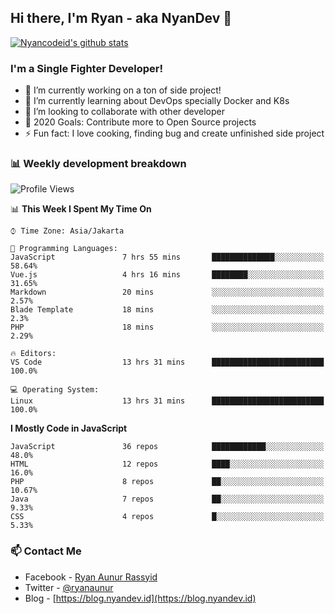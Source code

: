 ## Hi there, I'm Ryan - aka NyanDev 👋

[![Nyancodeid's github stats](https://github-readme-stats.vercel.app/api?username=nyancodeid)](https://github.com/nyancodeid/nyancodeid)

### I'm a Single Fighter Developer!
- 🔭 I’m currently working on a ton of side project!
- 🌱 I’m currently learning about DevOps specially Docker and K8s
- 👯 I’m looking to collaborate with other developer
- 🥅 2020 Goals: Contribute more to Open Source projects
- ⚡ Fun fact: I love cooking, finding bug and create unfinished side project 

### 📊 Weekly development breakdown

<!--START_SECTION:waka-->
![Profile Views](http://img.shields.io/badge/Profile%20Views-10-blue)

📊 **This Week I Spent My Time On** 

```text
⌚︎ Time Zone: Asia/Jakarta

💬 Programming Languages: 
JavaScript               7 hrs 55 mins       ██████████████░░░░░░░░░░░   58.64% 
Vue.js                   4 hrs 16 mins       ████████░░░░░░░░░░░░░░░░░   31.65% 
Markdown                 20 mins             ░░░░░░░░░░░░░░░░░░░░░░░░░   2.57% 
Blade Template           18 mins             ░░░░░░░░░░░░░░░░░░░░░░░░░   2.3% 
PHP                      18 mins             ░░░░░░░░░░░░░░░░░░░░░░░░░   2.29%

🔥 Editors: 
VS Code                  13 hrs 31 mins      █████████████████████████   100.0%

💻 Operating System: 
Linux                    13 hrs 31 mins      █████████████████████████   100.0%

```

**I Mostly Code in JavaScript** 

```text
JavaScript               36 repos            ████████████░░░░░░░░░░░░░   48.0% 
HTML                     12 repos            ████░░░░░░░░░░░░░░░░░░░░░   16.0% 
PHP                      8 repos             ██░░░░░░░░░░░░░░░░░░░░░░░   10.67% 
Java                     7 repos             ██░░░░░░░░░░░░░░░░░░░░░░░   9.33% 
CSS                      4 repos             █░░░░░░░░░░░░░░░░░░░░░░░░   5.33%

```



<!--END_SECTION:waka-->

### 📫 Contact Me
- Facebook - [Ryan Aunur Rassyid](https://facebook.com/ryan.hac)
- Twitter - [@ryanaunur](https://twitter.com/ryanaunur)
- Blog - [https://blog.nyandev.id](https://blog.nyandev.id)

